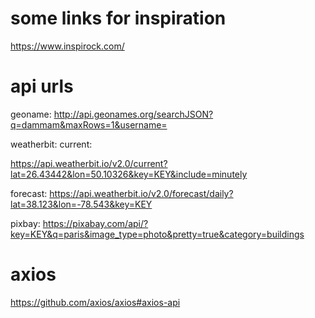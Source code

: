 # some links for inspiration

https://www.inspirock.com/

# api urls

geoname:
http://api.geonames.org/searchJSON?q=dammam&maxRows=1&username=

weatherbit:
current:

https://api.weatherbit.io/v2.0/current?lat=26.43442&lon=50.10326&key=KEY&include=minutely

forecast:
https://api.weatherbit.io/v2.0/forecast/daily?lat=38.123&lon=-78.543&key=KEY

pixbay:
https://pixabay.com/api/?key=KEY&q=paris&image_type=photo&pretty=true&category=buildings

# axios

https://github.com/axios/axios#axios-api
